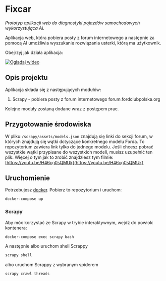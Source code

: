 # Fixcar

 *Prototyp aplikacji web do diagnostyki pojazdów samochodowych wykorzystująca AI.* 

Aplikacja web, która pobiera posty z forum internetowego a następnie za pomocą AI umożliwia wyszukanie rozwiązania
usterki, którą ma użytkownik.

Obejrzyj jak działa aplikacja:

[![Oglądaj wideo](https://img.youtube.com/vi/uGTLIF0exWI/maxresdefault.jpg)](https://youtu.be/uGTLIF0exWI)
 
## Opis projektu

Aplikacja składa się z następujących modułów:
1. Scrapy - pobiera posty z forum internetowego forum.fordclubpolska.org

Kolejne moduły zostaną dodane wraz z postępem prac. 


## Przygotowanie środowiska
W pliku `/scrapy/assets/models.json` znajdują się linki do sekcji forum, w których znajdują się wątki dotyczące
konkretnego modelu Forda. To repozytorium zawiera link tylko do jednego modelu. Jeśli chcesz pobrać wszystkie wątki
przypisane do wszystkich modeli, musisz uzupełnić ten plik. Więcej o tym jak to zrobić znajdziesz tym
filmie: [https://youtu.be/H46cg0sQMUk](https://youtu.be/H46cg0sQMUk)


## Uruchomienie

Potrzebujesz [docker](https://docker.com). Pobierz to repozytorium i uruchom:

```bash
docker-compose up
```

### Scrapy
Aby móc korzystać ze Scrapy w trybie interaktywnym, wejdź do powłoki kontenera:
```bash 
docker-compose exec scrapy bash
```

A następnie albo uruchom shell Scrappy
```bash
scrapy shell
```

albo uruchom Scrappy z wybranym spiderem
```bash
scrapy crawl threads
```